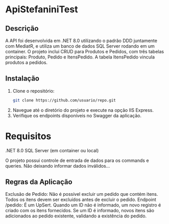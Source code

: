
# ApiStefaniniTest

## Descrição

A API foi desenvolvida em .NET 8.0 utilizando o padrão DDD juntamente com MediatR, e utiliza um banco de dados SQL Server rodando em um container. O projeto inclui CRUD para Produtos e Pedidos, com três tabelas principais: Produto, Pedido e ItensPedido. A tabela ItensPedido vincula produtos a pedidos.

## Instalação

1. Clone o repositório:
   ```bash
   git clone https://github.com/usuario/repo.git
2. Navegue até o diretório do projeto e execute na opção IIS Express.
3. Verifique os endpoints disponíveis no Swagger da aplicação.

# Requisitos
  .NET 8.0
   SQL Server (em container ou local)

O projeto possui controle de entrada de dados para os commands e queries. Não deixando informar dados inválidos...

## Regras da Aplicação

Exclusão de Pedido: Não é possível excluir um pedido que contém itens. Todos os itens devem ser excluídos antes de excluir o pedido.
Endpoint /pedido: É um UpSert. Quando um ID não é informado, um novo registro é criado com os itens fornecidos. Se um ID é informado, novos itens são adicionados ao pedido existente, validando a existência do pedido.

